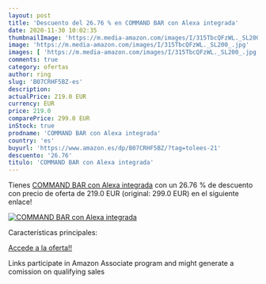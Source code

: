 ```yaml
---
layout: post
title: 'Descuento del 26.76 % en COMMAND BAR con Alexa integrada'
date: 2020-11-30 10:02:35
thumbnailImage: 'https://m.media-amazon.com/images/I/315TbcQFzWL._SL200_.jpg'
image: 'https://m.media-amazon.com/images/I/315TbcQFzWL._SL200_.jpg'
images: [ 'https://m.media-amazon.com/images/I/315TbcQFzWL._SL200_.jpg' ]
comments: true
category: ofertas
author: ring
slug: 'B07CRHF5BZ-es'
description:
actualPrice: 219.0 EUR
currency: EUR
price: 219.0
comparePrice: 299.0 EUR
inStock: true
prodname: 'COMMAND BAR con Alexa integrada'
country: 'es'
buyurl: 'https://www.amazon.es/dp/B07CRHF5BZ/?tag=tolees-21'
descuento: '26.76'
titulo: 'COMMAND BAR con Alexa integrada'
---
```


Tienes [COMMAND BAR con Alexa integrada](https://www.amazon.es/dp/B07CRHF5BZ/?tag=tolees-21) con un 26.76 % de descuento con precio de oferta de 219.0 EUR (original: 299.0 EUR) en el siguiente enlace!

[![COMMAND BAR con Alexa integrada](https://m.media-amazon.com/images/I/315TbcQFzWL._SL200_.jpg)](https://www.amazon.es/dp/B07CRHF5BZ/?tag=tolees-21)

Características principales:


[Accede a la oferta!!](https://www.amazon.es/dp/B07CRHF5BZ/?tag=tolees-21)

Links participate in Amazon Associate program and might generate a comission on qualifying sales


